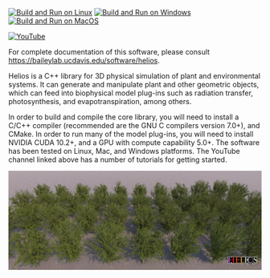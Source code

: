 [![Build and Run on Linux](https://github.com/PlantSimulationLab/Helios/actions/workflows/linux_selftests.yaml/badge.svg?branch=master)](https://github.com/PlantSimulationLab/Helios/actions/workflows/linux_selftests.yaml) [![Build and Run on Windows](https://github.com/PlantSimulationLab/Helios/actions/workflows/windows_selftests.yaml/badge.svg?branch=master)](https://github.com/PlantSimulationLab/Helios/actions/workflows/windows_selftests.yaml) [![Build and Run on MacOS](https://github.com/PlantSimulationLab/Helios/actions/workflows/mac_selftests.yaml/badge.svg?branch=master)](https://github.com/PlantSimulationLab/Helios/actions/workflows/mac_selftests.yaml)

[![YouTube](https://img.shields.io/badge/YouTube-FF0000?style=for-the-badge&logo=youtube&logoColor=white)](https://www.youtube.com/channel/UCUlyE4rKNGokwH5a-TioS0A)

For complete documentation of this software, please consult <a href="https://baileylab.ucdavis.edu/software/helios">https://baileylab.ucdavis.edu/software/helios.

Helios is a C++ library for 3D physical simulation of plant and environmental systems. It can generate and manipulate plant and other geometric objects, which can feed into biophysical model plug-ins such as radiation transfer, photosynthesis, and evapotranspiration, among others. 

In order to build and compile the core library, you will need to install a C/C++ compiler (recommended are the GNU C compilers version 7.0+), and CMake. In order to run many of the model plug-ins, you will need to install NVIDIA CUDA 10.2+, and a GPU with compute capability 5.0+. The software has been tested on Linux, Mac, and Windows platforms. The YouTube channel linked above has a number of tutorials for getting started.

![Almond Reconstruction](doc/images/AlmondVarietyReconstruction.png)